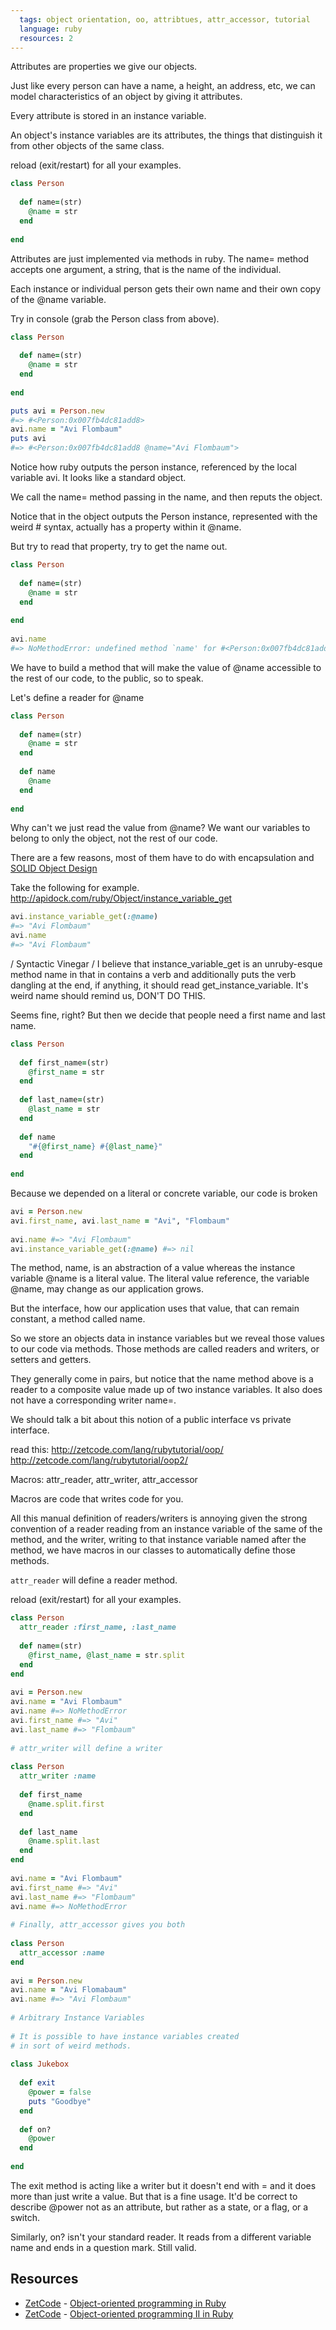 ```yaml
---
  tags: object orientation, oo, attribtues, attr_accessor, tutorial
  language: ruby
  resources: 2
---
```


Attributes are properties we give our objects.
 
Just like every person can have a name, a height, an address, etc, we can model characteristics of an object by giving it attributes.
 
Every attribute is stored in an instance variable.
 
An object's instance variables are its attributes, the things that distinguish it from other objects of the same class.
 
reload (exit/restart) for all your examples.

```ruby 
class Person
 
  def name=(str)
    @name = str
  end
 
end
```
 
Attributes are just implemented via methods in ruby. The name= method accepts one argument, a string, that is the name of the individual.
 
Each instance or individual person gets their own name and their own copy of the @name variable.
 
Try in console (grab the Person class from above).
 
```ruby
class Person
 
  def name=(str)
    @name = str
  end
 
end

puts avi = Person.new
#=> #<Person:0x007fb4dc81add8>
avi.name = "Avi Flombaum"
puts avi
#=> #<Person:0x007fb4dc81add8 @name="Avi Flombaum">
```

Notice how ruby outputs the person instance, referenced by the local variable avi. It looks like a standard object.
 
We call the name= method passing in the name, and then reputs the object.
 
Notice that in the object outputs the Person instance, represented with the weird #<Object> syntax, actually has a property within it @name.
 
But try to read that property, try to get the name out.
 
```ruby
class Person
 
  def name=(str)
    @name = str
  end
 
end
 
avi.name
#=> NoMethodError: undefined method `name' for #<Person:0x007fb4dc81add8 @name="Avi Flombaum">
```

We have to build a method that will make the value of @name accessible to the rest of our code, to the public, so to speak.
 
Let's define a reader for @name
 
```ruby
class Person
 
  def name=(str)
    @name = str
  end
 
  def name
    @name
  end
 
end
```

Why can't we just read the value from @name? We want our variables to belong to only the object, not the rest of our code.
 
There are a few reasons, most of them have to do with encapsulation and [SOLID Object Design](http://en.wikipedia.org/wiki/Solid_\(object-oriented_design\))

 
Take the following for example. http://apidock.com/ruby/Object/instance_variable_get

```ruby
avi.instance_variable_get(:@name)
#=> "Avi Flombaum"
avi.name
#=> "Avi Flombaum"
```

/ Syntactic Vinegar /
I believe that instance_variable_get is an unruby-esque method name in that in contains a verb and additionally puts the verb dangling at the end, if anything, it should read get_instance_variable. It's weird name should remind us, DON'T DO THIS.
 
Seems fine, right? But then we decide that people need a first name and last name.
 
```ruby
class Person
 
  def first_name=(str)
    @first_name = str
  end
 
  def last_name=(str)
    @last_name = str
  end
 
  def name
    "#{@first_name} #{@last_name}"
  end
 
end
```
 
Because we depended on a literal or concrete variable, our code is broken
 
```ruby
avi = Person.new
avi.first_name, avi.last_name = "Avi", "Flombaum"
 
avi.name #=> "Avi Flombaum"
avi.instance_variable_get(:@name) #=> nil
```

The method, name, is an abstraction of a value whereas the instance variable @name is a literal value. The literal value reference, the variable @name, may change as our application grows.
 
But the interface, how our application uses that value, that can remain constant, a method called name.
 
So we store an objects data in instance variables but we reveal those values to our code via methods. Those methods are called readers and writers, or setters and getters.
 
They generally come in pairs, but notice that the name method above is a reader to a composite value made up of two instance variables. It also does not have a corresponding writer name=.
 
We should talk a bit about this notion of a public interface vs private interface.
 
read this:
http://zetcode.com/lang/rubytutorial/oop/
http://zetcode.com/lang/rubytutorial/oop2/
 
Macros: attr_reader, attr_writer, attr_accessor
 
Macros are code that writes code for you.
 
All this manual definition of readers/writers is annoying given the strong convention of a reader reading from an instance variable of the same of the method, and the writer, writing to that instance variable named after the method, we have macros in our classes to automatically define those methods.
 
`attr_reader` will define a reader method.
 
reload (exit/restart) for all your examples.
 
```ruby
class Person
  attr_reader :first_name, :last_name
 
  def name=(str)
    @first_name, @last_name = str.split
  end
end
 
avi = Person.new
avi.name = "Avi Flombaum"
avi.name #=> NoMethodError
avi.first_name #=> "Avi"
avi.last_name #=> "Flombaum"
 
# attr_writer will define a writer
 
class Person
  attr_writer :name
 
  def first_name
    @name.split.first
  end
 
  def last_name
    @name.split.last
  end
end
 
avi.name = "Avi Flombaum"
avi.first_name #=> "Avi"
avi.last_name #=> "Flombaum"
avi.name #=> NoMethodError
 
# Finally, attr_accessor gives you both
 
class Person
  attr_accessor :name
end
 
avi = Person.new
avi.name = "Avi Flomabaum"
avi.name #=> "Avi Flombaum"
 
# Arbitrary Instance Variables
 
# It is possible to have instance variables created
# in sort of weird methods.
 
class Jukebox
 
  def exit
    @power = false
    puts "Goodbye"
  end
 
  def on?
    @power
  end
 
end
```

The exit method is acting like a writer but it doesn't end with = and it does more than just write a value. But that is a fine usage. It'd be correct to describe @power not as an attribute, but rather as a state, or a flag, or a switch.
 
Similarly, on? isn't your standard reader. It reads from a different variable name and ends in a question mark. Still valid.

## Resources

* [ZetCode](http://zetcode.com/) - [Object-oriented programming in Ruby](http://zetcode.com/lang/rubytutorial/oop/) 
* [ZetCode](http://zetcode.com/) - [Object-oriented programming II in Ruby](http://zetcode.com/lang/rubytutorial/oop2/)
